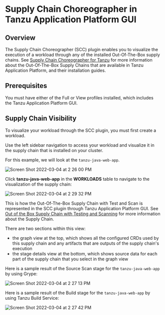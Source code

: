 # Supply Chain Choreographer in Tanzu Application Platform GUI

## <a id="overview"></a> Overview

The Supply Chain Choreographer (SCC) plugin enables you to visualize the execution of a workload through any of the installed Out-Of-The-Box supply chains. See [Supply Chain Choreographer for Tanzu](../../scc/about.md) for more information about the Out-Of-The-Box Supply Chains that are available in Tanzu Application Platform, and their installation guides.

## <a id="prerequisites"></a> Prerequisites

You must have either of the Full or View profiles installed, which includes the Tanzu Application Platform GUI.

## <a id="sc-visibility"></a> Supply Chain Visibility

To visualize your workload through the SCC plugin, you must first create a workload.

Use the left sidebar navigation to access your workload and visualize it in the supply chain that is installed on your cluster.

For this example, we will look at the `tanzu-java-web-app`.

![Screen Shot 2022-03-04 at 2 26 00 PM](https://user-images.githubusercontent.com/94395371/156849927-498524fc-4c92-4bee-8680-5de0c9f9cf84.png)

Click **tanzu-java-web-app** in the **WORKLOADS** table to navigate to the visualization of the supply chain:

![Screen Shot 2022-03-04 at 2 29 32 PM](https://user-images.githubusercontent.com/94395371/156849831-6ab69788-2269-4087-a9e7-b65853e898e7.png)

This is how the Out-Of-The-Box Supply Chain with Test and Scan is represented in the SCC plugin through Tanzu Application Platform GUI. See [Out of the Box Supply Chain with Testing and Scanning](../../scc/ootb-supply-chain-testing-scanning.md) for more information about the Supply Chain.

There are two sections within this view:

- the graph view at the top, which shows all the configured CRDs used by this supply chain and any artifacts that are outputs of the supply chain's execution
- the stage details view at the bottom, which shows source data for each part of the supply chain that you select in the graph view

Here is a sample result of the Source Scan stage for the `tanzu-java-web-app` by using Grype:

![Screen Shot 2022-03-04 at 2 27 13 PM](https://user-images.githubusercontent.com/94395371/156852212-61ee065d-20a3-43df-8191-f0ca9fedb18e.png)

Here is a sample result of the Build stage for the `tanzu-java-web-app` by using Tanzu Build Service:

![Screen Shot 2022-03-04 at 2 27 42 PM](https://user-images.githubusercontent.com/94395371/156852521-d0e1582d-4341-472e-8d34-64b9fbaa62a8.png)
